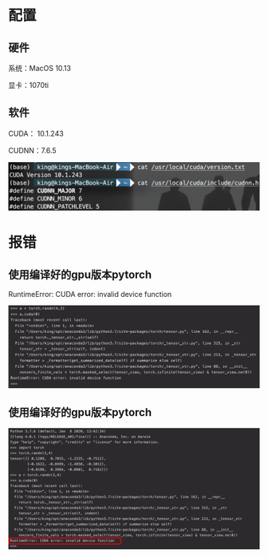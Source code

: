 # 配置

## 硬件

系统：MacOS 10.13

显卡：1070ti

## 软件

CUDA： 10.1.243

CUDNN：7.6.5

![image-20200727112137026](/img/in-post/20_07/image-20200727112137026.png)

# 报错

## 使用编译好的gpu版本pytorch

RuntimeError: CUDA error: invalid device function

![image-20200727113041112](/img/in-post/20_07/image-20200727113041112.png)

## 使用编译好的gpu版本pytorch

![image-20200728222636288](/img/in-post/20_07/image-20200728222636288.png)

